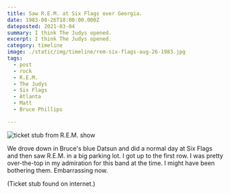 ```yaml
---
title: Saw R.E.M. at Six Flags over Georgia.
date: 1983-08-26T18:00:00.000Z
dateposted: 2021-03-04
summary: I think The Judys opened.
excerpt: I think The Judys opened.
category: timeline
image: ./static/img/timeline/rem-six-flags-aug-26-1983.jpg
tags:
  - post 
  - rock
  - R.E.M.
  - The Judys
  - Six Flags
  - Atlanta
  - Matt
  - Bruce Phillips

---
```


![ticket stub from R.E.M. show](/static/img/timeline/rem-six-flags-aug-26-1983.jpg "ticket stub from R.E.M. show")

We drove down in Bruce's blue Datsun and did a normal day at Six Flags and then saw R.E.M. in a big parking lot. I got up to the first row. I was pretty over-the-top in my admiration for this band at the time. I might have been bothering them. Embarrassing now.

(Ticket stub found on internet.)